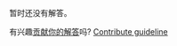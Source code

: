 
暂时还没有解答。

有兴趣[贡献你的解答](https://github.com/BFEdev/BFE.dev-solutions/blob/main/question/js-float-precision_zh.md)吗? [Contribute guideline](https://github.com/BFEdev/BFE.dev-solutions#how-to-contribute)
